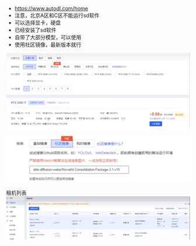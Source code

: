 - https://www.autodl.com/home
- 注意，北京A区和C区不能运行sd软件
- 可以选择显卡，硬盘
- 已经安装了sd软件
- 自带了大部分模型，可以使用
- 使用社区镜像，最新版本就行


![](../photo/Pasted%20image%2020241210174415.png)

![](../photo/Pasted%20image%2020241210180342.png)

租机列表
![](../photo/Pasted%20image%2020241210180432.png)

